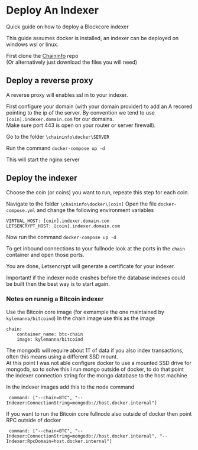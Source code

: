 # Deploy An Indexer

Quick guide on how to deploy a Blockcore indexer

This guide assumes docker is installed, an indexer can be deployed on windows wsl or linux.  

First clone the  [Chaininfo](https://github.com/block-core/chaininfo) repo  
(Or alternatively just download the files you will need)  

## Deploy a reverse proxy

A reverse proxy will enables ssl in to your indexer.  

First configure your domain (with your domain provider) to add an A recored pointing to the ip of the server.
By convention we tend to use `[coin].indexer.domain.com` for our domains.  
Make sure port 443 is open on your router or server firewall).   

Go to the folder `\chaininfo\docker\SERVER`  

Run the command
`docker-compose up -d`

This will start the nginx server

## Deploy the indexer

Choose the coin (or coins) you want to run, repeate this step for each coin.   

Navigate to the folder `\chaininfo\docker\[coin]`
Open the file `docker-compose.yml` and change the following environment variables  

```
VIRTUAL_HOST: [coin].indexer.domain.com
LETSENCRYPT_HOST: [coin].indexer.domain.com
```

Now run the command 
`docker-compose up -d`

To get inbound connections to your fullnode look at the ports in the `chain` container and open those ports.  

You are done, Letsencrypt will generate a certificate for your indexer.   

Important! if the indexer node crashes before the database indexes could be built then the best way is to start again.  

### Notes on runnig a Bitcoin indexer

Use the Bitcoin core image (for exmample the one maintained by `kylemanna/bitcoind`)
In the chain image use this as the image 
```
chain:
    container_name: btc-chain
    image: kylemanna/bitcoind
```

The mongodb will require about 1T of data if you also index transactions, often this means using a different SSD mount.  
At this point I was not able configure docker to use a mounted SSD drive for mongodb, so to solve this I run mongo outside of docker, to do that point the indexer connection string for the mongo database to the host machine

In the indexer images add this to the node command
```
 command: ["--chain=BTC", "--Indexer:ConnectionString=mongodb://host.docker.internal"]
```

If you want to run the Bitcoin core fullnode also outside of docker then point RPC outside of docker
```
 command: ["--chain=BTC", "--Indexer:ConnectionString=mongodb://host.docker.internal", "--Indexer:RpcDomain=host.docker.internal"]
```


